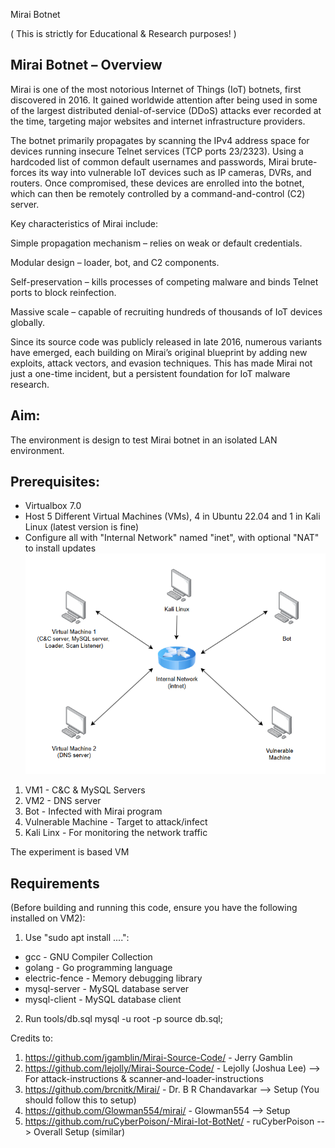 Mirai Botnet

( This is strictly for Educational & Research purposes! )

## Mirai Botnet – Overview

Mirai is one of the most notorious Internet of Things (IoT) botnets, first discovered in 2016. It gained worldwide attention after being used in some of the largest distributed denial-of-service (DDoS) attacks ever recorded at the time, targeting major websites and internet infrastructure providers.

The botnet primarily propagates by scanning the IPv4 address space for devices running insecure Telnet services (TCP ports 23/2323). Using a hardcoded list of common default usernames and passwords, Mirai brute-forces its way into vulnerable IoT devices such as IP cameras, DVRs, and routers. Once compromised, these devices are enrolled into the botnet, which can then be remotely controlled by a command-and-control (C2) server.

Key characteristics of Mirai include:

Simple propagation mechanism – relies on weak or default credentials.

Modular design – loader, bot, and C2 components.

Self-preservation – kills processes of competing malware and binds Telnet ports to block reinfection.

Massive scale – capable of recruiting hundreds of thousands of IoT devices globally.

Since its source code was publicly released in late 2016, numerous variants have emerged, each building on Mirai’s original blueprint by adding new exploits, attack vectors, and evasion techniques. This has made Mirai not just a one-time incident, but a persistent foundation for IoT malware research.


## Aim:
The environment is design to test Mirai botnet in an isolated LAN environment. 

## Prerequisites:
- Virtualbox 7.0
- Host 5 Different Virtual Machines (VMs), 4 in Ubuntu 22.04 and 1 in Kali Linux (latest version is fine)
- Configure all with "Internal Network" named "inet", with optional "NAT" to install updates
![alt text](https://github.com/ausyen20/mirai-botnet/blob/main/assets/experiment.png?raw=true)
1. VM1 - C&C & MySQL Servers
2. VM2 - DNS server
3. Bot - Infected with Mirai program
4. Vulnerable Machine - Target to attack/infect
5. Kali Linx - For monitoring the network traffic

The experiment is based VM

## Requirements 
(Before building and running this code, ensure you have the following installed on VM2):
1. Use "sudo apt install ....":
- gcc - GNU Compiler Collection
- golang - Go programming language
- electric-fence - Memory debugging library
- mysql-server - MySQL database server
- mysql-client - MySQL database client
2. Run tools/db.sql
  mysql -u root -p <enter your password>
  source db.sql;



Credits to:
1. https://github.com/jgamblin/Mirai-Source-Code/ - Jerry Gamblin 
2. https://github.com/lejolly/Mirai-Source-Code/ - Lejolly (Joshua Lee) --> For attack-instructions & scanner-and-loader-instructions 
3. https://github.com/brcnitk/Mirai/ - Dr. B R Chandavarkar --> Setup (You should follow this to setup)
4. https://github.com/Glowman554/mirai/ - Glowman554 --> Setup 
5. https://github.com/ruCyberPoison/-Mirai-Iot-BotNet/ - ruCyberPoison --> Overall Setup (similar)

